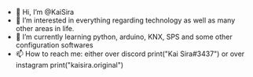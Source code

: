 - 👋 Hi, I’m @KaiSira
- 👀 I’m interested in everything regarding technology as well as many other areas in life.
- 🌱 I’m currently learning python, arduino, KNX, SPS and some other configuration softwares
- 📫 How to reach me: either over discord print("Kai Sira#3437") or over instagram print("kaisira.original")
